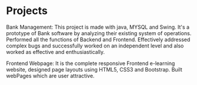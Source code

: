 # Projects
Bank Management: This project is made with java, MYSQL and Swing. It's a prototype of Bank software by analyzing their existing system of operations. Performed all the functions of Backend and Frontend. Effectively addressed complex bugs and successfully worked on an independent level and also worked as effective and enthusiastically.

Frontend Webpage: It is the complete responsive Frontend e-learning website, designed page layouts using HTML5, CSS3 and Bootstrap. Built webPages which are user attractive.
